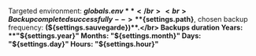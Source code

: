 <br>Targeted environment: **${globals.env}** </br>
<br>Backup completed successfully --> **${settings.path}**, chosen backup frequency: **(${settings.sauvegarde})**.</br>
Backups duration Years: **"${settings.year}" Months: "${settings.month}" Days: "${settings.day}" Hours: "${settings.hour}"**

